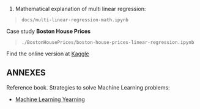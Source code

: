 
1. Mathematical explanation of multi linear regression:
>`docs/multi-linear-regression-math.ipynb`

Case study **Boston House Prices**
>`./BostonHousePrices/boston-house-prices-linear-regression.ipynb`

Find the online version at [Kaggle](regression-models/BostonHousePrices/boston-house-prices-linear-regression.ipynb)

ANNEXES
---
Reference book. Strategies to solve Machine Learning problems: 
 - [Machine Learning Yearning](https://github.com/ajaymache/machine-learning-yearning)


